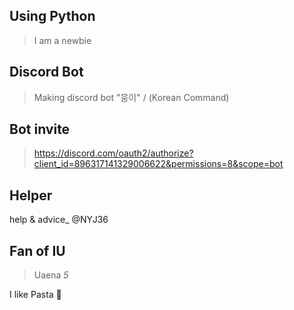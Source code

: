 ## Using Python
> I am a newbie 
## Discord Bot
> Making discord bot "뭉이" 
> / (Korean Command) 
## Bot invite
> https://discord.com/oauth2/authorize?client_id=896317141329006622&permissions=8&scope=bot
## Helper
help & advice_ @NYJ36

## Fan of IU
> Uaena _5_

I like Pasta 🍝
